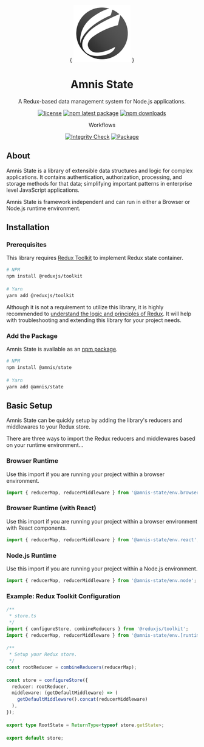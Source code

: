 <div align="center">

{
<img width="150" hight="150" src="static/amnis-logo-256.png" alt="Amnis logo" />
}

</div>

<h1 align="center">Amnis State</h1>

<p align="center">
  A Redux-based data management system for Node.js applications.
</p>

<div align="center">

[![license](https://img.shields.io/badge/license-MIT-blue.svg)](https://github.com/amnis-dev/amnis-state/blob/main/LICENSE)
[![npm latest package](https://img.shields.io/npm/v/@amnis/state/latest.svg)](https://www.npmjs.com/package/@amnis/state)
[![npm downloads](https://img.shields.io/npm/dm/@amnis/state.svg)](https://www.npmjs.com/package/@amnis/state)

Workflows

[![Integrity Check](https://github.com/amnis-dev/amnis-state/actions/workflows/integrity-check.yml/badge.svg)](https://github.com/amnis-dev/amnis-state/actions/workflows/integrity-check.yml)
[![Package](https://github.com/amnis-dev/amnis-state/actions/workflows/package.yml/badge.svg)](https://github.com/amnis-dev/amnis-state/actions/workflows/package.yml)

</div>

## About

Amnis State is a library of extensible data structures and logic for complex applications. It contains authentication, authorization, processing, and storage methods for that data; simplifying important patterns in enterprise level JavaScript applications.

Amnis State is framework independent and can run in either a Browser or Node.js runtime environment.

## Installation

### Prerequisites

This library requires [Redux Toolkit](https://github.com/reduxjs/redux-toolkit) to implement Redux state container.

```sh
# NPM
npm install @reduxjs/toolkit

# Yarn
yarn add @reduxjs/toolkit
```

Although it is not a requirement to utilize this library, it is highly recommended to [understand the logic and principles of Redux](https://redux.js.org/introduction/getting-started). It will help with troubleshooting and extending this library for your project needs.

### Add the Package

Amnis State is available as an [npm package](https://www.npmjs.com/package/@amnis/state).

```sh
# NPM
npm install @amnis/state

# Yarn
yarn add @amnis/state
```

## Basic Setup

Amnis State can be quickly setup by adding the library's reducers and middlewares to your Redux store.

There are three ways to import the Redux reducers and middlewares based on your runtime environment...

### Browser Runtime

Use this import if you are running your project within a browser environment.

```typescript
import { reducerMap, reducerMiddleware } from '@amnis-state/env.browser';
```

### Browser Runtime (with React)

Use this import if you are running your project within a browser environment with React components.

```typescript
import { reducerMap, reducerMiddleware } from '@amnis-state/env.react';
```

### Node.js Runtime

Use this import if you are running your project within a Node.js environment.

```typescript
import { reducerMap, reducerMiddleware } from '@amnis-state/env.node';
```

### Example: Redux Toolkit Configuration

```typescript
/**
 * store.ts
 */
import { configureStore, combineReducers } from '@reduxjs/toolkit';
import { reducerMap, reducerMiddleware } from '@amnis-state/env.[runtime]';

/**
 * Setup your Redux store.
 */
const rootReducer = combineReducers(reducerMap);

const store = configureStore({
  reducer: rootReducer,
  middleware: (getDefaultMiddleware) => (
    getDefaultMiddleware().concat(reducerMiddleware)
  ),
});

export type RootState = ReturnType<typeof store.getState>;

export default store;
```